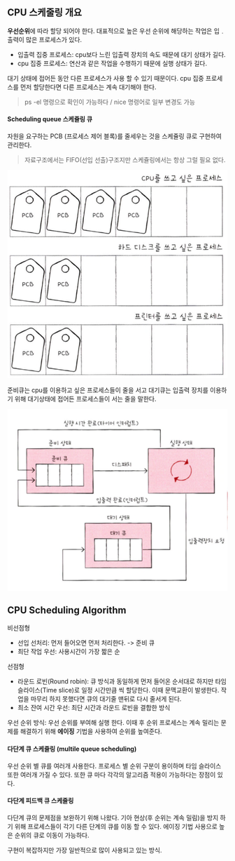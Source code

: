 
## CPU 스케줄링 개요

**우선순위**에 따라 할당 되어야 한다.
대표적으로 높은 우선 순위에 해당하는 작업은 입﹒출력이 많은 프로세스가 있다.

- 입출력 집중 프로세스: cpu보다 느린 입출력 장치의 속도 때문에 대기 상태가 길다.
- cpu 집중 프로세스: 연산과 같은 작업을 수행하기 때문에 실행 상태가 길다.

대기 상태에 접어든 동안 다른 프로세스가 사용 할 수 있기 때문이다.
cpu 집중 프로세스를 먼저 할당한다면 다른 프로세스는 계속 대기해야 한다.


> ps -el 명령으로 확인이 가능하다 / nice 명령어로 일부 변경도 가능

#### Scheduling queue 스케쥴링 큐

자원을 요구하는 PCB (프로세스 제어 블록)를 줄세우는 것을 스케쥴링 큐로 구현하여 관리한다.

> 자료구조에서는 FIFO(선입 선출)구조지만 스케쥴링에서는 항상 그럴 필요 없다.

![](img/pcb.png)


준비큐는 cpu를 이용하고 싶은 프로세스들이 줄을 서고 대기큐는 입출력 장치를 이용하기 위해 대기상태에 접어든 프로세스들이 서는 줄을 말한다.


![](img/Pasted%20image%2020240412112902.png)

## CPU Scheduling Algorithm

비선점형
- 선입 선처리: 먼저 들어오면 먼저 처리한다. -> 준비 큐
- 최단 작업 우선: 사용시간이 가장 짧은 순

선점형
- 라운드 로빈(Round robin): 큐 방식과 동일하게 먼저 들어온 순서대로 하지만 타임슬라이스(Time slice)로 일정 시간만큼 씩 할당한다. 이때 문맥교환이 발생한다. 작업을 마무리 하지 못했다면 큐의 대기줄 맨뒤로 다시 줄서게 된다.
- 최소 잔여 시간 우선: 최단 시간과 라운드 로빈을 결합한 방식

우선 순위 방식: 우선 순위를 부여해 실행 한다. 이때 후 순위 프로세스는 계속 밀리는 문제를 해결하기 위해 **에이징** 기법을 사용하여 순위를 높여준다.


#### 다단계 큐 스케줄링 (multile queue scheduling)

우선 순위 별 큐를 여러개 사용한다. 프로세스 별 순위 구분이 용이하며 타임 슬라이스 또한 여러개 가질 수 있다. 또한 큐 마다 각각의 알고리즘 적용이 가능하다는 장점이 있다.

#### 다단계 피드백 큐 스케줄링

다단계 큐의 문제점을 보완하기 위해 나왔다. 기아 현상(후 순위는 계속 밀림)을 방지 하기 위해 프로세스들이 각기 다른 단계의 큐를 이동 할 수 있다. 에이징 기법 사용으로 높은 순위의 큐로 이동이 가능하다.

구현이 복잡하지만 가장 일반적으로 많이 사용되고 있는 방식.
